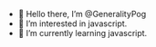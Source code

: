 * 👋 Hello there, I’m @GeneralityPog
* 👀 I’m interested in javascript.
* 🌱 I’m currently learning javascript.
